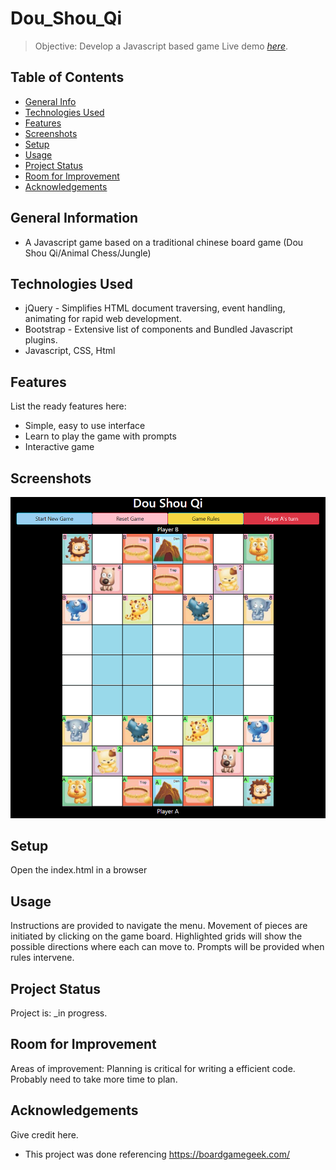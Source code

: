 # Dou_Shou_Qi
> Objective: Develop a Javascript based game
> Live demo [_here_](https://dou-shou-qi.vercel.app/). <!-- If you have the project hosted somewhere, include the link here. -->

## Table of Contents
* [General Info](#general-information)
* [Technologies Used](#technologies-used)
* [Features](#features)
* [Screenshots](#screenshots)
* [Setup](#setup)
* [Usage](#usage)
* [Project Status](#project-status)
* [Room for Improvement](#room-for-improvement)
* [Acknowledgements](#acknowledgements)
<!-- * [License](#license) -->

## General Information
- A Javascript game based on a traditional chinese board game (Dou Shou Qi/Animal Chess/Jungle)
<!-- You don't have to answer all the questions - just the ones relevant to your project. -->

## Technologies Used
- jQuery -  Simplifies HTML document traversing, event handling, animating for rapid web development.
- Bootstrap - Extensive list of components and Bundled Javascript plugins.
- Javascript, CSS, Html

## Features
List the ready features here:
- Simple, easy to use interface
- Learn to play the game with prompts
- Interactive game

## Screenshots
![Example screenshot](./images/screenshot.png)
<!-- If you have screenshots you'd like to share, include them here. -->

## Setup
Open the index.html in a browser

## Usage
Instructions are provided to navigate the menu.
Movement of pieces are initiated by clicking on the game board.
Highlighted grids will show the possible directions where each can move to.
Prompts will be provided when rules intervene.

## Project Status
Project is: _in progress. 

## Room for Improvement
Areas of improvement: Planning is critical for writing a efficient code. Probably need to take more time
to plan.

## Acknowledgements
Give credit here.
- This project was done referencing https://boardgamegeek.com/

<!-- Optional -->
<!-- ## License -->
<!-- This project is open source and available under the [... License](). -->
<!-- You don't have to include all sections - just the one's relevant to your project -->